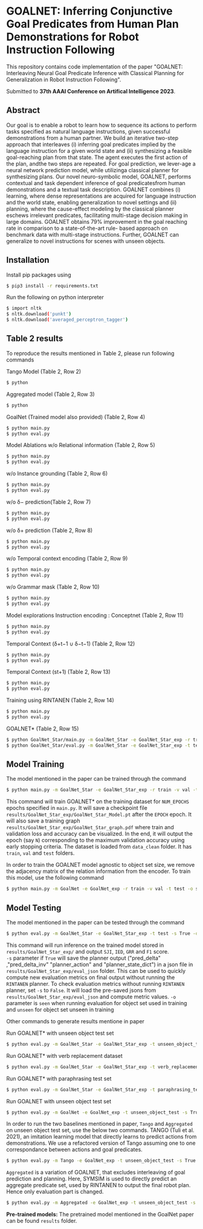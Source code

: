 # GOALNET: Inferring Conjunctive Goal Predicates from Human Plan Demonstrations for Robot Instruction Following

This repository contains code implementation of the paper "GOALNET: Interleaving Neural Goal Predicate Inference with Classical Planning for Generalization in Robot Instruction Following".


Submitted to **37th AAAI Conference on Artifical Intelligence 2023**.

## Abstract

Our goal is to enable a robot to learn how to sequence its actions to perform tasks specified as natural language instructions, given successful demonstrations from a human partner. We build an iterative two-step approach that interleaves (i) inferring goal predicates implied by the language instruction for a given world state and (ii) synthesizing a feasible goal-reaching plan from that state. The agent executes the first action of the plan, andthe two steps are repeated. For goal prediction, we lever-age a neural network prediction model, while utilizinga classical planner for synthesizing plans. Our novel neuro-symbolic model, GOALNET, performs contextual and task dependent inference of goal predicatesfrom human demonstrations and a textual task description. GOALNET combines (i) learning, where dense representations are acquired for language instruction and the world state, enabling generalization to novel settings and (ii) planning, where the cause-effect modeling by the classical planner eschews irrelevant predicates, facilitating multi-stage decision making in large domains. GOALNET obtains 79% improvement in the goal reaching rate in comparison to a state-of-the-art rule- based approach on benchmark data with multi-stage instructions. Further, GOALNET can generalize to novel instructions for scenes with unseen objects.


## Installation
Install pip packages using
```bash
$ pip3 install -r requirements.txt
```

Run the following on python interpreter
```bash
$ import nltk
$ nltk.download('punkt')
$ nltk.download('averaged_perceptron_tagger')
```

## Table 2 results
To reproduce the results mentioned in Table 2, please run following commands

Tango Model (Table 2, Row 2)
```bash
$ python 
```

Aggregated model (Table 2, Row 3)
```bash
$ python 
```

GoalNet (Trained model also provided) (Table 2, Row 4)
```bash
$ python main.py
$ python eval.py
```

Model Ablations
w/o Relational information (Table 2, Row 5)
```bash
$ python main.py
$ python eval.py
```

w/o Instance grounding (Table 2, Row 6)
```bash
$ python main.py
$ python eval.py
```

w/o δ− prediction(Table 2, Row 7)
```bash
$ python main.py
$ python eval.py
```

w/o δ+ prediction (Table 2, Row 8)
```bash
$ python main.py
$ python eval.py
```
w/o Temporal context encoding (Table 2, Row 9)
```bash
$ python main.py
$ python eval.py
```
w/o Grammar mask (Table 2, Row 10)
```bash
$ python main.py
$ python eval.py
```

Model explorations
Instruction encoding : Conceptnet (Table 2, Row 11)
```bash
$ python main.py
$ python eval.py
```
Temporal Context (δ+t−1 ∪ δ−t−1) (Table 2, Row 12)
```bash
$ python main.py
$ python eval.py
```
Temporal Context (st+1) (Table 2, Row 13)
```bash
$ python main.py
$ python eval.py
```

Training using RINTANEN (Table 2, Row 14)
```bash
$ python main.py
$ python eval.py
```
GOALNET* (Table 2, Row 15)
```bash
$ python GoalNet_Star/main.py -m GoalNet_Star -e GoalNet_Star_exp -r train -v val -t test -o seen
$ python GoalNet_Star/eval.py -m GoalNet_Star -e GoalNet_Star_exp -t test -s True -o seen
```
## Model Training 

The model mentioned in the paper can be trained through the command

```bash
$ python main.py -m GoalNet_Star -e GoalNet_Star_exp -r train -v val -t test -o seen 
```
This command will train GOALNET* on the training dataset for `NUM_EPOCHS` epochs specified in `main.py`. It will save a checkpoint file `results/GoalNet_Star_exp/GoalNet_Star_Model.pt` after the `EPOCH` epoch. It will also save a training graph `results/GoalNet_Star_exp/GoalNet_Star_graph.pdf` where train and validation loss and accuracy can be visualized. In the end, it will output the epoch (say `N`) corresponding to the maximum validation accuracy using early stopping criteria. The dataset is loaded from `data_clean` folder. It has `train`, `val` and `test` folders. <br />

In order to train the GOALNET model agnostic to object set size, we remove the adjacency matrix of the relation information from the encoder. To train this model, use the following command
```bash
$ python main.py -m GoalNet -e GoalNet_exp -r train -v val -t test -o seen
```

## Model Testing 

The model mentioned in the paper can be tested through the command

```bash
$ python eval.py -m GoalNet_Star -e GoalNet_Star_exp -t test -s True -o seen 
```

This command will run inference on the trained model stored in `results/GoalNet_Star_exp/` and output `SJI`, `IED`, `GRR` and `F1` score.<br />
`-s` parameter if `True` will save the planner output ("pred_delta" ,"pred_delta_inv" "planner_action" and "planner_state_dict") in a json file in `results/GoalNet_Star_exp/eval_json` folder. This can be used to quickly compute new evaluation metrics on final output without running the `RINTANEN` planner. To check evaluation metrics without running `RINTANEN` planner, set `-s` to `False`. It will load the pre-saved jsons from `results/GoalNet_Star_exp/eval_json` and compute metric values.
`-o` parameter is `seen` when running evaluation for object set used in training and `unseen` for object set unseen in training

Other commands to generate results mentione in paper <br />

Run GOALNET* with unseen object test set
```bash
$ python eval.py -m GoalNet_Star -e GoalNet_Star_exp -t unseen_object_test -s True -o unseen  
```
Run GOALNET* with verb replacement dataset
```bash
$ python eval.py -m GoalNet_Star -e GoalNet_Star_exp -t verb_replacement_test -s True -o seen 
```

Run GOALNET* with paraphrasing test set
```bash
$ python eval.py -m GoalNet_Star -e GoalNet_Star_exp -t paraphrasing_test -s True -o seen 
```

Run GOALNET with unseen object test set
```bash
$ python eval.py -m GoalNet -e GoalNet_exp -t unseen_object_test -s True -o unseen 
```

In order to run the two baselines mentioned in paper, `Tango` and `Aggregated` on unseen object test set, use the below two commands.
TANGO (Tuli et al. 2021), an imitation learning model that directly learns to predict actions from demonstrations. We use a refactored version of Tango assuming one to one correspondance between actions and goal predicates.
```bash
$ python eval.py -m Tango -e GoalNet_exp -t unseen_object_test -s True -o unseen
```

`Aggregated` is a variation of GOALNET, that excludes interleaving of goal prediction and planning. Here, SYMSIM is used to directly predict an aggregate predicate set, used by RINTANEN to output the final robot plan. Hence only evaluation part is changed.
```bash
$ python eval.py -m Aggregated -e GoalNet_exp -t unseen_object_test -s True -o unseen 
```

**Pre-trained models:** The pretrained model mentioned in the GoalNet paper can be found `results` folder.
